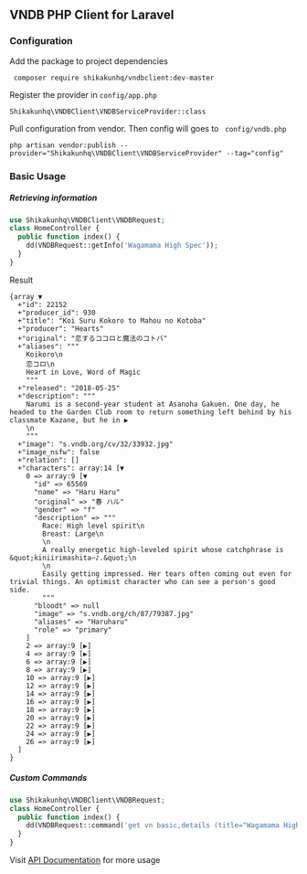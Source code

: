 ## VNDB PHP Client for Laravel

### Configuration

Add the package to project dependencies

`` composer require shikakunhq/vndbclient:dev-master``

Register the provider in ``config/app.php``

`` Shikakunhq\VNDBClient\VNDBServiceProvider::class ``

Pull configuration from vendor. Then config will goes to `` config/vndb.php``

`` php artisan vendor:publish --provider="Shikakunhq\VNDBClient\VNDBServiceProvider" --tag="config" ``




### Basic Usage

##### Retrieving information

```php
use Shikakunhq\VNDBClient\VNDBRequest;
class HomeController {
  public function index() {
    dd(VNDBRequest::getInfo('Wagamama High Spec'));
  }
}
```

Result

```
{array ▼
  +"id": 22152
  +"producer_id": 930
  +"title": "Koi Suru Kokoro to Mahou no Kotoba"
  +"producer": "Hearts"
  +"original": "恋するココロと魔法のコトバ"
  +"aliases": """
    Koikoro\n
    恋コロ\n
    Heart in Love, Word of Magic
    """
  +"released": "2018-05-25"
  +"description": """
    Narumi is a second-year student at Asanoha Gakuen. One day, he headed to the Garden Club room to return something left behind by his classmate Kazane, but he in ▶
    \n
    """
  +"image": "s.vndb.org/cv/32/33932.jpg"
  +"image_nsfw": false
  +"relation": []
  +"characters": array:14 [▼
    0 => array:9 [▼
      "id" => 65569
      "name" => "Haru Haru"
      "original" => "春 ハル"
      "gender" => "f"
      "description" => """
        Race: High level spirit\n
        Breast: Large\n
        \n
        A really energetic high-leveled spirit whose catchphrase is &quot;kiniirimashita~♪.&quot;\n
        \n
        Easily getting impressed. Her tears often coming out even for trivial things. An optimist character who can see a person's good side.
        """
      "bloodt" => null
      "image" => "s.vndb.org/ch/87/79387.jpg"
      "aliases" => "Haruharu"
      "role" => "primary"
    ]
    2 => array:9 [▶]
    4 => array:9 [▶]
    6 => array:9 [▶]
    8 => array:9 [▶]
    10 => array:9 [▶]
    12 => array:9 [▶]
    14 => array:9 [▶]
    16 => array:9 [▶]
    18 => array:9 [▶]
    20 => array:9 [▶]
    22 => array:9 [▶]
    24 => array:9 [▶]
    26 => array:9 [▶]
  ]
}

```

##### Custom Commands

```php
use Shikakunhq\VNDBClient\VNDBRequest;
class HomeController {
  public function index() {
    dd(VNDBRequest::command('get vn basic,details (title="Wagamama High Spec")');
  }
}
```

Visit [API Documentation](https://vndb.org/d11) for more usage



